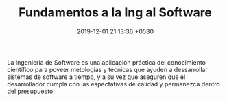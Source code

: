 ﻿---
layout: post
title:  "Fundamentos a la Ing al Software"
date:   2019-12-01 21:13:36 +0530
categories: clases
description: "Tratamos sobre los fundamentos a la IS"
published: true
---

  <p>La Ingenieria de Software es una aplicación práctica del conocimiento científico para poveer metologías y técnicas que ayuden a dessarrollar sistemas de software a tiempo, y a su vez que aseguren que el desarrollador cumpla con las espectativas de calidad y permanezca dentro del presupuesto </p>
  
